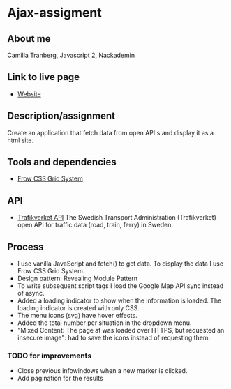 # Ajax-assigment

## About me
Camilla Tranberg, Javascript 2, Nackademin

## Link to live page
* [Website](https://milliampere.github.io/ajax-assignment)

## Description/assignment
Create an application that fetch data from open API's and display it as a html site. 

## Tools and dependencies
* [Frow CSS Grid System](http://frowcss.com/)

## API
* [Trafikverket API](https://api.trafikinfo.trafikverket.se/) The Swedish Transport Administration (Trafikverket) open API for traffic data (road, train, ferry) in Sweden.

## Process
* I use vanilla JavaScript and fetch() to get data. To display the data I use Frow CSS Grid System. 
* Design pattern: Revealing Module Pattern
* To write subsequent script tags I load the Google Map API sync instead of async.
* Added a loading indicator to show when the information is loaded. The loading indicator is created with only CSS.
* The menu icons (svg) have hover effects. 
* Added the total number per situation in the dropdown menu.  
* "Mixed Content: The page at was loaded over HTTPS, but requested an insecure image": had to save the icons instead of requesting them. 

### TODO for improvements
* Close previous infowindows when a new marker is clicked. 
* Add pagination for the results 